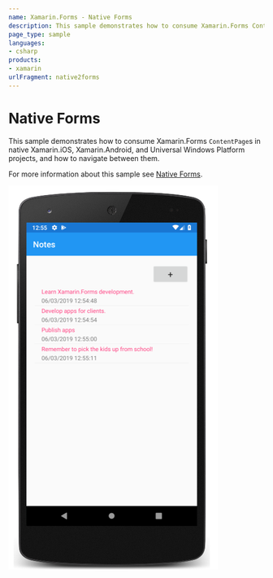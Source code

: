 ```yaml
---
name: Xamarin.Forms - Native Forms
description: This sample demonstrates how to consume Xamarin.Forms ContentPages in native Xamarin.iOS, Xamarin.Android, and Universal Windows Platform projects,...
page_type: sample
languages:
- csharp
products:
- xamarin
urlFragment: native2forms
---
```

# Native Forms

This sample demonstrates how to consume Xamarin.Forms `ContentPage`s in native Xamarin.iOS, Xamarin.Android, and Universal Windows Platform projects, and how to navigate between them.

For more information about this sample see [Native Forms](https://docs.microsoft.com/xamarin/xamarin-forms/platform/native-forms).

![Native Forms application screenshot](Screenshots/01Android.png "Native Forms application screenshot")

